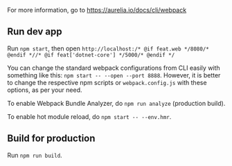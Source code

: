 For more information, go to https://aurelia.io/docs/cli/webpack

## Run dev app

Run `npm start`, then open `http://localhost:/* @if feat.web */8080/* @endif *//* @if feat['dotnet-core'] */5000/* @endif */`

You can change the standard webpack configurations from CLI easily with something like this: `npm start -- --open --port 8888`. However, it is better to change the respective npm scripts or `webpack.config.js` with these options, as per your need.

To enable Webpack Bundle Analyzer, do `npm run analyze` (production build).

To enable hot module reload, do `npm start -- --env.hmr`.

## Build for production

Run `npm run build`.
